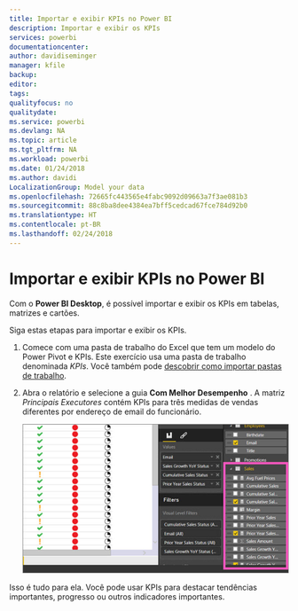 ```yaml
---
title: Importar e exibir KPIs no Power BI
description: Importar e exibir os KPIs
services: powerbi
documentationcenter: 
author: davidiseminger
manager: kfile
backup: 
editor: 
tags: 
qualityfocus: no
qualitydate: 
ms.service: powerbi
ms.devlang: NA
ms.topic: article
ms.tgt_pltfrm: NA
ms.workload: powerbi
ms.date: 01/24/2018
ms.author: davidi
LocalizationGroup: Model your data
ms.openlocfilehash: 72665fc443565e4fabc9092d09663a7f3ae081b3
ms.sourcegitcommit: 88c8ba8dee4384ea7bff5cedcad67fce784d92b0
ms.translationtype: HT
ms.contentlocale: pt-BR
ms.lasthandoff: 02/24/2018
---
```

# <a name="import-and-display-kpis-in-power-bi"></a>Importar e exibir KPIs no Power BI
Com o **Power BI Desktop**, é possível importar e exibir os KPIs em tabelas, matrizes e cartões.

Siga estas etapas para importar e exibir os KPIs.

1. Comece com uma pasta de trabalho do Excel que tem um modelo do Power Pivot e KPIs. Este exercício usa uma pasta de trabalho denominada *KPIs*. Você também pode [descobrir como importar pastas de trabalho](desktop-import-excel-workbooks.md).  
2. Abra o relatório e selecione a guia **Com Melhor Desempenho** .  A matriz *Principais Executores* contém KPIs para três medidas de vendas diferentes por endereço de email do funcionário.  
   
    ![](media/desktop-import-and-display-kpis/desktoppreviewfeatureon.jpg)

Isso é tudo para ela. Você pode usar KPIs para destacar tendências importantes, progresso ou outros indicadores importantes.

